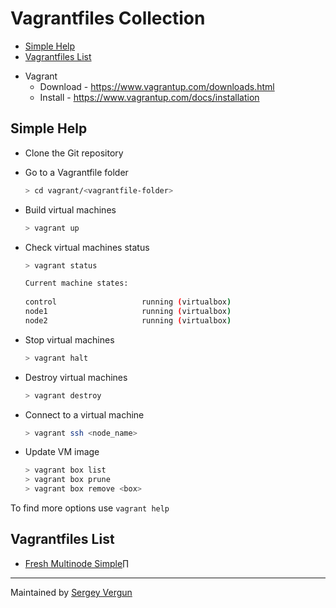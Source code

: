 Vagrantfiles Collection
=======================

<!-- vscode-markdown-toc -->
* [Simple Help](#SimpleHelp)
* [Vagrantfiles List](#VagrantfilesList)

<!-- vscode-markdown-toc-config
	numbering=false
	autoSave=true
	/vscode-markdown-toc-config -->
<!-- /vscode-markdown-toc -->

* Vagrant
  * Download - https://www.vagrantup.com/downloads.html
  * Install - https://www.vagrantup.com/docs/installation

## <a name='SimpleHelp'></a>Simple Help

* Clone the Git repository
* Go to a Vagrantfile folder

  ```bash
  > cd vagrant/<vagrantfile-folder>
  ```

* Build virtual machines

  ```bash
  > vagrant up
  ```

* Check virtual machines status

  ```bash
  > vagrant status

  Current machine states:
   
  control                   running (virtualbox)
  node1                     running (virtualbox)
  node2                     running (virtualbox)
  ```

* Stop virtual machines

  ```bash
  > vagrant halt
  ```

* Destroy virtual machines

  ```bash
  > vagrant destroy
  ```

* Connect to a virtual machine

  ```bash
  > vagrant ssh <node_name>
  ```

* Update VM image

  ```bash
  > vagrant box list
  > vagrant box prune
  > vagrant box remove <box>
  ```

To find more options use `vagrant help`

## <a name='VagrantfilesList'></a>Vagrantfiles List

* [Fresh Multinode Simple](fresh-multinode-simple/README.md)∏

---

Maintained by [Sergey Vergun](https://www.linkedin.com/in/svergun/)